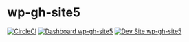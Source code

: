 # wp-gh-site5

[![CircleCI](https://circleci.com/gh/greg-1-anderson/wp-gh-site5.svg?style=shield)](https://circleci.com/gh/greg-1-anderson/wp-gh-site5)
[![Dashboard wp-gh-site5](https://img.shields.io/badge/dashboard-wp_gh_site5-yellow.svg)](https://dashboard.pantheon.io/sites/ba101c76-ff75-47e0-98ac-0a4d7a6fc1c0#dev/code)
[![Dev Site wp-gh-site5](https://img.shields.io/badge/site-wp_gh_site5-blue.svg)](http://dev-wp-gh-site5.pantheonsite.io/)
